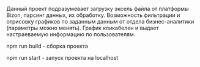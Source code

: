 Данный проект подразумевает загрузку эксель файла от платформы Bizon, парсинг данных, их обработку. Возможность фильтрации и отрисовку графиков по заданным данным от отдела бизнес-аналитики (параметры можно менять). График кликабелен и выдает настраеваемую информацию по пользователям.


npm run build - сборка проекта

npm run start - запуск проекта на localhost

